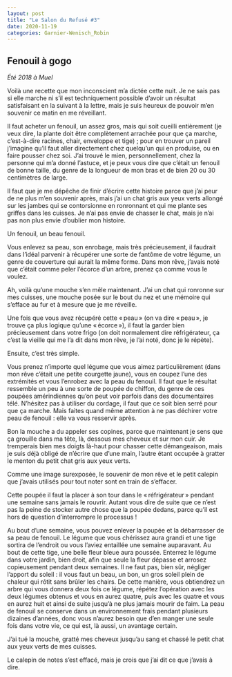 ```yaml
---
layout: post
title: "Le Salon du Refusé #3"
date: 2020-11-19
categories: Garnier-Wenisch_Robin
---
```


## Fenouil à gogo

*Été 2018 à Muel*

Voilà une recette que mon inconscient m’a dictée cette nuit. Je ne sais pas si elle marche ni s’il est techniquement possible d’avoir un résultat satisfaisant en la suivant à la lettre, mais je suis heureux de pouvoir m’en souvenir ce matin en me réveillant.

Il faut acheter un fenouil, un assez gros, mais qui soit cueilli entièrement (je veux dire, la plante doit être complètement arrachée pour que ça marche, c’est-à-dire racines, chair, enveloppe et tige) ; pour en trouver un pareil j’imagine qu’il faut aller directement chez quelqu’un qui en produise, ou en faire pousser chez soi. J’ai trouvé le mien, personnellement, chez la personne qui m’a donné l’astuce, et je peux vous dire que c’était un fenouil de bonne taille, du genre de la longueur de mon bras et de bien 20 ou 30 centimètres de large.

Il faut que je me dépêche de finir d’écrire cette histoire parce que j’ai peur de ne plus m’en souvenir après, mais j’ai un chat gris aux yeux verts allongé sur les jambes qui se contorsionne en ronronnant et qui me plante ses griffes dans les cuisses. Je n’ai pas envie de chasser le chat, mais je n’ai pas non plus envie d’oublier mon histoire.

Un fenouil, un beau fenouil.

Vous enlevez sa peau, son enrobage, mais très précieusement, il faudrait dans l’idéal parvenir à récupérer une sorte de fantôme de votre légume, un genre de couverture qui aurait la même forme. Dans mon rêve, j’avais noté que c’était comme peler l’écorce d’un arbre, prenez ça comme vous le voulez.

Ah, voilà qu’une mouche s’en mêle maintenant. J’ai un chat qui ronronne sur mes cuisses, une mouche posée sur le bout du nez et une mémoire qui s’efface au fur et à mesure que je me réveille.

Une fois que vous avez récupéré cette « peau » (on va dire « peau », je trouve ça plus logique qu’une « écorce »), il faut la garder bien précieusement dans votre frigo (on doit normalement dire réfrigérateur, ça c’est la vieille qui me l’a dit dans mon rêve, je l’ai noté, donc je le répète).

Ensuite, c’est très simple.

Vous prenez n’importe quel légume que vous aimez particulièrement (dans mon rêve c’était une petite courgette jaune), vous en coupez l’une des extrémités et vous l’enrobez avec la peau du fenouil. Il faut que le résultat ressemble un peu à une sorte de poupée de chiffon, du genre de ces poupées amérindiennes qu’on peut voir parfois dans des documentaires télé. N’hésitez pas à utiliser du cordage, il faut que ce soit bien serré pour que ça marche. Mais faites quand même attention à ne pas déchirer votre peau de fenouil : elle va vous resservir après.

Bon la mouche a du appeler ses copines, parce que maintenant je sens que ça grouille dans ma tête, là, dessous mes cheveux et sur mon cuir. Je tremperais bien mes doigts là-haut pour chasser cette démangeaison, mais je suis déjà obligé de n’écrire que d’une main, l’autre étant occupée à gratter le menton du petit chat gris aux yeux verts.

Comme une image surexposée, le souvenir de mon rêve et le petit calepin que j’avais utilisés pour tout noter sont en train de s’effacer.

Cette poupée il faut la placer à son tour dans le « réfrigérateur » pendant une semaine sans jamais le rouvrir. Autant vous dire de suite que ce n’est pas la peine de stocker autre chose que la poupée dedans, parce qu’il est hors de question d’interrompre le processus !

Au bout d’une semaine, vous pouvez enlever la poupée et la débarrasser de sa peau de fenouil. Le légume que vous chérissez aura grandi et une tige sortira de l’endroit ou vous l’aviez entaillée une semaine auparavant. Au bout de cette tige, une belle fleur bleue aura poussée. Enterrez le légume dans votre jardin, bien droit, afin que seule la fleur dépasse et arrosez copieusement pendant deux semaines. Il ne faut pas, bien sûr, négliger l’apport du soleil : il vous faut un beau, un bon, un gros soleil plein de chaleur qui rôtit sans brûler les chairs. De cette manière, vous obtiendrez un arbre qui vous donnera deux fois ce légume, répétez l’opération avec les deux légumes obtenus et vous en aurez quatre, puis avec les quatre et vous en aurez huit et ainsi de suite jusqu’à ne plus jamais mourir de faim. La peau de fenouil se conserve dans un environnement frais pendant plusieurs dizaines d’années, donc vous n’aurez besoin que d’en manger une seule fois dans votre vie, ce qui est, là aussi, un avantage certain. 

J’ai tué la mouche, gratté mes cheveux jusqu’au sang et chassé le petit chat aux yeux verts de mes cuisses.

Le calepin de notes s’est effacé, mais je crois que j’ai dit ce que j’avais à dire.
